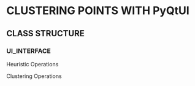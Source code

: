# CLUSTERING POINTS WITH PyQtUI
## CLASS STRUCTURE
### UI_INTERFACE
  Heuristic Operations
  
  Clustering Operations

